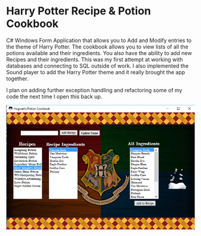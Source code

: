 # Harry Potter Recipe & Potion Cookbook
C# Windows Form Application that allows you to Add and Modify entries to the theme of Harry Potter. The cookbook allows you to view lists of all the potions
available and their ingredients. You also have the ability to add new Recipes and their ingredients. This was my first attempt at working with 
databases and connecting to SQL outside of work. I also implemented the Sound player to add the Harry Potter theme and it really brought the app
together. 

I plan on adding further exception handling and refactoring some of my code the next time I open this back up.

![alt img](https://github.com/abelberhane/HarryPotterCookbook/blob/master/Cookbook/Images/SH.png?raw=true)
